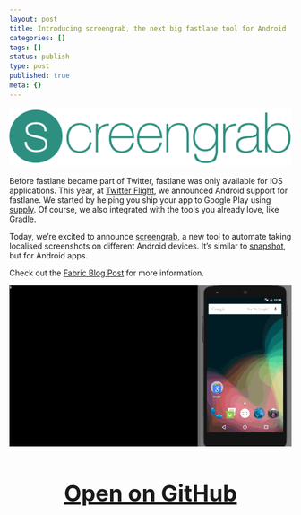 ```yaml
---
layout: post
title: Introducing screengrab, the next big fastlane tool for Android
categories: []
tags: []
status: publish
type: post
published: true
meta: {}
---
```


[![](/squarespace_images/static_545299aae4b0e9514fe30c95_54529a29e4b025a90f45cc50_56bcce6e7c65e4ae57770b0c_1455214200481__img.png_)](https://github.com/fastlane/screengrab)
  


Before fastlane became part of Twitter, fastlane was only available for iOS applications. This year, at 
[Twitter Flight](https://krausefx.com/blog/fastlane-is-now-part-of-fabric), we announced Android support for fastlane. We started by helping you ship your app to Google Play using 
[supply](https://github.com/fastlane/supply). Of course, we also integrated with the tools you already love, like Gradle.

Today, we’re excited to announce 
[screengrab](https://github.com/fastlane/screengrab), a new tool to automate taking localised screenshots on different Android devices. It’s similar to 
[snapshot](https://github.com/fastlane/snapshot), but for Android apps.

Check out the 
[Fabric Blog Post](https://fabric.io/blog/introducing-screengrab) for more information.
  
      
![](/squarespace_images/static_545299aae4b0e9514fe30c95_54529a29e4b025a90f45cc50_56bccf3786db432b6c463ae5_1455214437848__img.gif_)
  


<h3 style="text-align: center; font-size: 40px;">
  <a href="https://github.com/fastlane/screengrab" target="_blank" style="text-decoration: underline;">
    Open on GitHub
  </a>
</h3>
